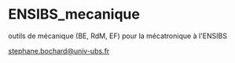 # ENSIBS_mecanique
outils de mécanique (BE, RdM, EF) pour la mécatronique à l'ENSIBS

stephane.bochard@univ-ubs.fr
